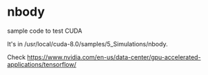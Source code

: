 # nbody
sample code to test CUDA

It's in  /usr/local/cuda-8.0/samples/5_Simulations/nbody.

Check https://www.nvidia.com/en-us/data-center/gpu-accelerated-applications/tensorflow/


